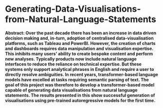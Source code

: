 # Generating-Data-Visualisations-from-Natural-Language-Statements

**Abstract: Over the past decade there has been an increase in data driven decision making
and, in-turn, adoption of centralised data-visualisation platforms, such as Tableau and PowerBI.
However, the creation of charts and dashboards requires data manipulation and visualisation expertise.
This inhibits many users’ ability to create bespoke content and perform new analyses. Typically
products now include natural language interfaces to reduce the reliance on technical expertise. But
these systems only support analytical phrases in English and require a user to directly resolve
ambiguities. In recent years, transformer-based language models have excelled at tasks requiring
semantic parsing of text. The goal of this project was therefore to develop a transformer-based model
capable of generating data visualisations from natural language statements. The results presented in
this show successful generation of visualisations using pre-trained autoregressive models for the first time.**


